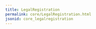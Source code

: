 ```yaml
---
title: LegalRegistration
permalink: core/LegalRegistration.html
jsonid: core_legalregistration
---
```

